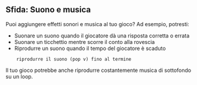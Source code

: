 ## Sfida: Suono e musica

Puoi aggiungere effetti sonori e musica al tuo gioco? Ad esempio, potresti:

+ Suonare un suono quando il giocatore dà una risposta corretta o errata
+ Suonare un ticchettio mentre scorre il conto alla rovescia
+ Riprodurre un suono quando il tempo del giocatore è scaduto

```blocks3
    riprodurre il suono (pop v) fino al termine
```

Il tuo gioco potrebbe anche riprodurre costantemente musica di sottofondo su un loop.